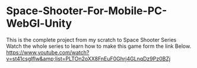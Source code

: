 # Space-Shooter-For-Mobile-PC-WebGl-Unity
This is the complete project from my scratch to Space Shooter Series
Watch the whole series to learn how to make this game form the link Below.
https://www.youtube.com/watch?v=st41csglfIw&amp;list=PLTOn2oXX8FnEuF0Ghrj4GLnqDz9Pz0BZj
